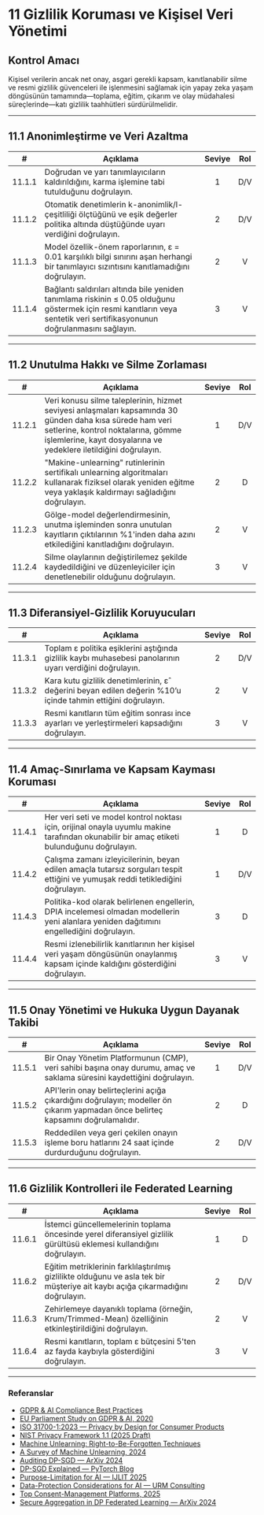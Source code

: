 # 11 Gizlilik Koruması ve Kişisel Veri Yönetimi

## Kontrol Amacı

Kişisel verilerin ancak net onay, asgari gerekli kapsam, kanıtlanabilir silme ve resmi gizlilik güvenceleri ile işlenmesini sağlamak için yapay zeka yaşam döngüsünün tamamında—toplama, eğitim, çıkarım ve olay müdahalesi süreçlerinde—katı gizlilik taahhütleri sürdürülmelidir.

---

## 11.1 Anonimleştirme ve Veri Azaltma

|   #    | Açıklama                                                                                                                                                                   | Seviye | Rol |
| :----: | -------------------------------------------------------------------------------------------------------------------------------------------------------------------------- | :----: | :-: |
| 11.1.1 | Doğrudan ve yarı tanımlayıcıların kaldırıldığını, karma işlemine tabi tutulduğunu doğrulayın.                                                                              |   1    | D/V |
| 11.1.2 | Otomatik denetimlerin k-anonimlik/l-çeşitliliği ölçtüğünü ve eşik değerler politika altında düştüğünde uyarı verdiğini doğrulayın.                                         |   2    | D/V |
| 11.1.3 | Model özellik-önem raporlarının, ε = 0.01 karşılıklı bilgi sınırını aşan herhangi bir tanımlayıcı sızıntısını kanıtlamadığını doğrulayın.                                  |   2    |  V  |
| 11.1.4 | Bağlantı saldırıları altında bile yeniden tanımlama riskinin ≤ 0.05 olduğunu göstermek için resmi kanıtların veya sentetik veri sertifikasyonunun doğrulanmasını sağlayın. |   3    |  V  |

---

## 11.2 Unutulma Hakkı ve Silme Zorlaması

|   #    | Açıklama                                                                                                                                                                                                              | Seviye | Rol |
| :----: | --------------------------------------------------------------------------------------------------------------------------------------------------------------------------------------------------------------------- | :----: | :-: |
| 11.2.1 | Veri konusu silme taleplerinin, hizmet seviyesi anlaşmaları kapsamında 30 günden daha kısa sürede ham veri setlerine, kontrol noktalarına, gömme işlemlerine, kayıt dosyalarına ve yedeklere iletildiğini doğrulayın. |   1    | D/V |
| 11.2.2 | "Makine-unlearning" rutinlerinin sertifikalı unlearning algoritmaları kullanarak fiziksel olarak yeniden eğitme veya yaklaşık kaldırmayı sağladığını doğrulayın.                                                      |   2    |  D  |
| 11.2.3 | Gölge-model değerlendirmesinin, unutma işleminden sonra unutulan kayıtların çıktılarının %1'inden daha azını etkilediğini kanıtladığını doğrulayın.                                                                   |   2    |  V  |
| 11.2.4 | Silme olaylarının değiştirilemez şekilde kaydedildiğini ve düzenleyiciler için denetlenebilir olduğunu doğrulayın.                                                                                                    |   3    |  V  |

---

## 11.3 Diferansiyel-Gizlilik Koruyucuları

|   #    | Açıklama                                                                                                     | Seviye | Rol |
| :----: | ------------------------------------------------------------------------------------------------------------ | :----: | :-: |
| 11.3.1 | Toplam ε politika eşiklerini aştığında gizlilik kaybı muhasebesi panolarının uyarı verdiğini doğrulayın.     |   2    | D/V |
| 11.3.2 | Kara kutu gizlilik denetimlerinin, ε̂ değerini beyan edilen değerin %10’u içinde tahmin ettiğini doğrulayın. |   2    |  V  |
| 11.3.3 | Resmi kanıtların tüm eğitim sonrası ince ayarları ve yerleştirmeleri kapsadığını doğrulayın.                 |   3    |  V  |

---

## 11.4 Amaç-Sınırlama ve Kapsam Kayması Koruması

|   #    | Açıklama                                                                                                                                  | Seviye | Rol |
| :----: | ----------------------------------------------------------------------------------------------------------------------------------------- | :----: | :-: |
| 11.4.1 | Her veri seti ve model kontrol noktası için, orijinal onayla uyumlu makine tarafından okunabilir bir amaç etiketi bulunduğunu doğrulayın. |   1    |  D  |
| 11.4.2 | Çalışma zamanı izleyicilerinin, beyan edilen amaçla tutarsız sorguları tespit ettiğini ve yumuşak reddi tetiklediğini doğrulayın.         |   1    | D/V |
| 11.4.3 | Politika-kod olarak belirlenen engellerin, DPIA incelemesi olmadan modellerin yeni alanlara yeniden dağıtımını engellediğini doğrulayın.  |   3    |  D  |
| 11.4.4 | Resmi izlenebilirlik kanıtlarının her kişisel veri yaşam döngüsünün onaylanmış kapsam içinde kaldığını gösterdiğini doğrulayın.           |   3    |  V  |

---

## 11.5 Onay Yönetimi ve Hukuka Uygun Dayanak Takibi

|   #    | Açıklama                                                                                                                         | Seviye | Rol |
| :----: | -------------------------------------------------------------------------------------------------------------------------------- | :----: | :-: |
| 11.5.1 | Bir Onay Yönetim Platformunun (CMP), veri sahibi başına onay durumu, amaç ve saklama süresini kaydettiğini doğrulayın.           |   1    | D/V |
| 11.5.2 | API'lerin onay belirteçlerini açığa çıkardığını doğrulayın; modeller ön çıkarım yapmadan önce belirteç kapsamını doğrulamalıdır. |   2    |  D  |
| 11.5.3 | Reddedilen veya geri çekilen onayın işleme boru hatlarını 24 saat içinde durdurduğunu doğrulayın.                                |   2    | D/V |

---

## 11.6 Gizlilik Kontrolleri ile Federated Learning

|   #    | Açıklama                                                                                                                       | Seviye | Rol |
| :----: | ------------------------------------------------------------------------------------------------------------------------------ | :----: | :-: |
| 11.6.1 | İstemci güncellemelerinin toplama öncesinde yerel diferansiyel gizlilik gürültüsü eklemesi kullandığını doğrulayın.            |   1    |  D  |
| 11.6.2 | Eğitim metriklerinin farklılaştırılmış gizlilikte olduğunu ve asla tek bir müşteriye ait kaybı açığa çıkarmadığını doğrulayın. |   2    | D/V |
| 11.6.3 | Zehirlemeye dayanıklı toplama (örneğin, Krum/Trimmed-Mean) özelliğinin etkinleştirildiğini doğrulayın.                         |   2    |  V  |
| 11.6.4 | Resmi kanıtların, toplam ε bütçesini 5'ten az fayda kaybıyla gösterdiğini doğrulayın.                                          |   3    |  V  |

---

### Referanslar

* [GDPR & AI Compliance Best Practices](https://www.exabeam.com/explainers/gdpr-compliance/the-intersection-of-gdpr-and-ai-and-6-compliance-best-practices/)
* [EU Parliament Study on GDPR & AI, 2020](https://www.europarl.europa.eu/RegData/etudes/STUD/2020/641530/EPRS_STU%282020%29641530_EN.pdf)
* [ISO 31700-1:2023 — Privacy by Design for Consumer Products](https://www.iso.org/standard/84977.html)
* [NIST Privacy Framework 1.1 (2025 Draft)](https://www.nist.gov/privacy-framework)
* [Machine Unlearning: Right-to-Be-Forgotten Techniques](https://www.kaggle.com/code/tamlhp/machine-unlearning-the-right-to-be-forgotten)
* [A Survey of Machine Unlearning, 2024](https://arxiv.org/html/2209.02299v6)
* [Auditing DP-SGD — ArXiv 2024](https://arxiv.org/html/2405.14106v4)
* [DP-SGD Explained — PyTorch Blog](https://medium.com/pytorch/differential-privacy-series-part-1-dp-sgd-algorithm-explained-12512c3959a3)
* [Purpose-Limitation for AI — IJLIT 2025](https://academic.oup.com/ijlit/article/doi/10.1093/ijlit/eaaf003/8121663)
* [Data-Protection Considerations for AI — URM Consulting](https://www.urmconsulting.com/blog/data-protection-considerations-for-artificial-intelligence-ai)
* [Top Consent-Management Platforms, 2025](https://www.enzuzo.com/blog/best-consent-management-platforms)
* [Secure Aggregation in DP Federated Learning — ArXiv 2024](https://arxiv.org/abs/2407.19286)

